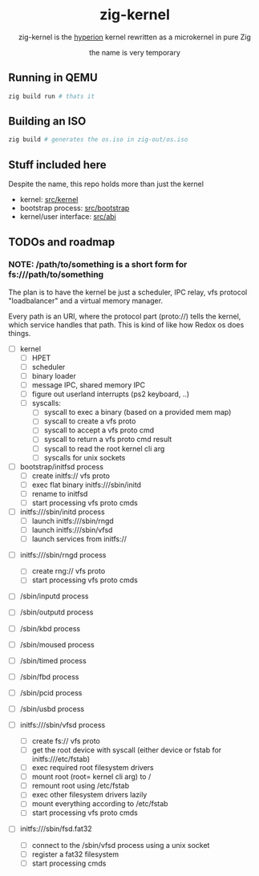 <div align="center">

# zig-kernel

zig-kernel is the [hyperion](https://github.com/hyperion-os/hyperion) kernel rewritten as a microkernel in pure Zig

the name is very temporary

</div>

## Running in QEMU

```bash
zig build run # thats it
```

## Building an ISO

```bash
zig build # generates the os.iso in zig-out/os.iso
```

## Stuff included here

Despite the name, this repo holds more than just the kernel

 - kernel: [src/kernel](/src/kernel)
 - bootstrap process: [src/bootstrap](src/bootstrap)
 - kernel/user interface: [src/abi](src/abi)

## TODOs and roadmap

### NOTE: /path/to/something is a short form for fs:///path/to/something

The plan is to have the kernel be just a scheduler, IPC relay, vfs protocol "loadbalancer" and a virtual memory manager.

Every path is an URI, where the protocol part (proto://) tells the kernel, which service handles that path. This is kind of like how Redox os does things.

- [ ] kernel
  - [ ] HPET
  - [ ] scheduler
  - [ ] binary loader
  - [ ] message IPC, shared memory IPC
  - [ ] figure out userland interrupts (ps2 keyboard, ..)
  - [ ] syscalls:
    - [ ] syscall to exec a binary (based on a provided mem map)
    - [ ] syscall to create a vfs proto
    - [ ] syscall to accept a vfs proto cmd
    - [ ] syscall to return a vfs proto cmd result
    - [ ] syscall to read the root kernel cli arg
    - [ ] syscalls for unix sockets

- [ ] bootstrap/initfsd process
  - [ ] create initfs:// vfs proto
  - [ ] exec flat binary initfs:///sbin/initd
  - [ ] rename to initfsd
  - [ ] start processing vfs proto cmds

- [ ] initfs:///sbin/initd process
  - [ ] launch initfs:///sbin/rngd
  - [ ] launch initfs:///sbin/vfsd
  - [ ] launch services from initfs://
<!---
  - [ ] launch /bin/wm
-->

- [ ] initfs:///sbin/rngd process
  - [ ] create rng:// vfs proto
  - [ ] start processing vfs proto cmds

- [ ] /sbin/inputd process

- [ ] /sbin/outputd process

- [ ] /sbin/kbd process

- [ ] /sbin/moused process

- [ ] /sbin/timed process

- [ ] /sbin/fbd process

- [ ] /sbin/pcid process

- [ ] /sbin/usbd process

- [ ] initfs:///sbin/vfsd process
  - [ ] create fs:// vfs proto
  - [ ] get the root device with syscall (either device or fstab for initfs:///etc/fstab)
  - [ ] exec required root filesystem drivers
  - [ ] mount root (root= kernel cli arg) to /
  - [ ] remount root using /etc/fstab
  - [ ] exec other filesystem drivers lazily
  - [ ] mount everything according to /etc/fstab
  - [ ] start processing vfs proto cmds

- [ ] initfs:///sbin/fsd.fat32
  - [ ] connect to the /sbin/vfsd process using a unix socket
  - [ ] register a fat32 filesystem
  - [ ] start processing cmds
